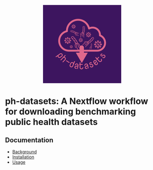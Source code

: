 <div align="center" width = 100%>
    <img src="docs/assets/logo-dark.png">
</div>

# ph-datasets: A Nextflow workflow for downloading benchmarking public health datasets

## Documentation

* [Background](https://lgi-onehealth.github.io/ph-datasets/)
* [Installation](https://lgi-onehealth.github.io/ph-datasets/installation/)
* [Usage](https://lgi-onehealth.github.io/ph-datasets/usage/)


